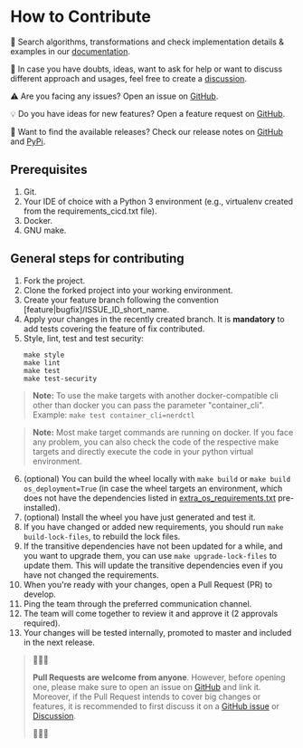 # How to Contribute

📖 Search algorithms, transformations and check implementation details & examples in our [documentation](https://adidas.github.io/lakehouse-engine-docs/lakehouse_engine.html).

💭 In case you have doubts, ideas, want to ask for help or want to discuss different approach and usages, feel free to create a [discussion](https://github.com/adidas/lakehouse-engine/discussions).

⚠️ Are you facing any issues? Open an issue on [GitHub](https://github.com/adidas/lakehouse-engine/issues).

💡 Do you have ideas for new features? Open a feature request on [GitHub](https://github.com/adidas/lakehouse-engine/issues).

🚀 Want to find the available releases? Check our release notes on [GitHub](https://github.com/adidas/lakehouse-engine/releases) and [PyPi](https://fill_later).

## Prerequisites

1. Git.
2. Your IDE of choice with a Python 3 environment (e.g., virtualenv created from the requirements_cicd.txt file).
3. Docker.
4. GNU make.

## General steps for contributing
1. Fork the project.
2. Clone the forked project into your working environment.
3. Create your feature branch following the convention [feature|bugfix]/ISSUE_ID_short_name.
4. Apply your changes in the recently created branch. It is **mandatory** to add tests covering the feature of fix contributed.
5. Style, lint, test and test security:
    ```
    make style
    make lint
    make test
    make test-security
    ```
> **Note:** To use the make targets with another docker-compatible cli other than docker you can pass the parameter "container_cli". 
Example: `make test container_cli=nerdctl`

> **Note:** Most make target commands are running on docker. If you face any problem, you can also check the code of the respective
make targets and directly execute the code in your python virtual environment.
6. (optional) You can build the wheel locally with `make build` or `make build os_deployment=True` (in case the wheel targets an environment, which does not have the dependencies listed in [extra_os_requirements.txt](cicd/extra_os_requirements.txt) pre-installed).
7. (optional) Install the wheel you have just generated and test it.
8. If you have changed or added new requirements, you should run `make build-lock-files`, to rebuild the lock files. 
9. If the transitive dependencies have not been updated for a while, and you want to upgrade them, you can use `make upgrade-lock-files` to update them. 
This will update the transitive dependencies even if you have not changed the requirements.
10. When you're ready with your changes, open a Pull Request (PR) to develop.
11. Ping the team through the preferred communication channel.
12. The team will come together to review it and approve it (2 approvals required).
13. Your changes will be tested internally, promoted to master and included in the next release.

> 🚀🚀🚀
>
> **Pull Requests are welcome from anyone**. However, before opening one, please make sure to open an issue on [GitHub](https://github.com/adidas/lakehouse-engine/issues)
> and link it.
> Moreover, if the Pull Request intends to cover big changes or features, it is recommended to first discuss it on a [GitHub issue](https://github.com/adidas/lakehouse-engine/issues) or [Discussion](https://github.com/adidas/lakehouse-engine/discussions).
>
> 🚀🚀🚀